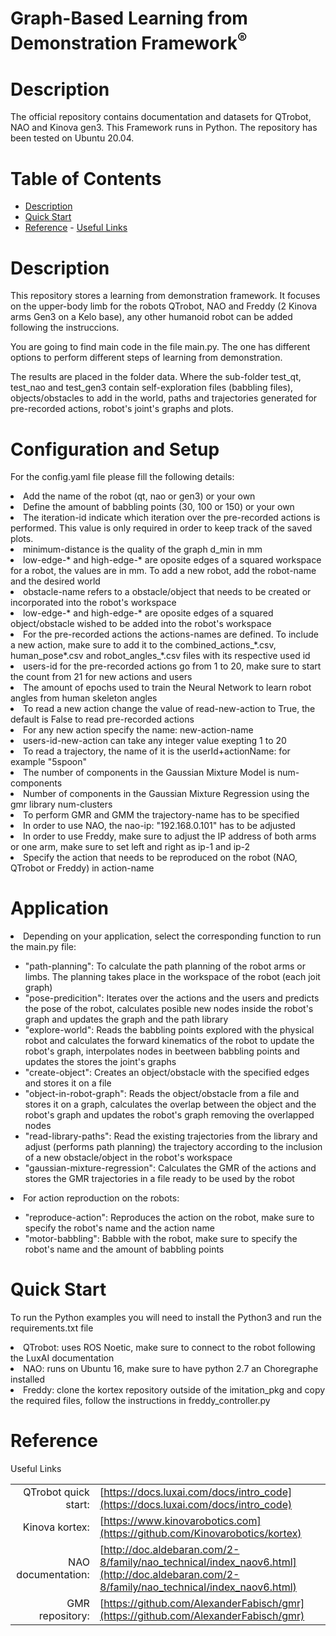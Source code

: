 <!--
* Graph-Based Learning from Demonstration Framework
*
* Copyright (c) 2024 Natalia Quiroga Perez. All rights reserved.
*
* This software may be modified and distributed
* under the terms of the BSD 3-Clause license.
*
* Refer to the LICENSE file for details.
*
-->

<h1>Graph-Based Learning from Demonstration Framework<sup>®</sup></h1>

<a id="markdown-description" name="description"></a>
# Description

The official repository contains documentation and datasets for QTrobot, NAO and Kinova gen3. This Framework runs in Python.
The repository has been tested on Ubuntu 20.04.

<h1>Table of Contents</h1>

<!-- TOC -->

- [Description](#description)
- [Quick Start](#quickstart)
- [Reference](#reference)
      - [Useful Links](#useful-links)

<a id="description" name="description"></a>
<h1> Description</h1>

This repository stores a learning from demonstration framework. It focuses on the upper-body limb for the robots QTrobot, NAO and Freddy (2 Kinova arms Gen3 on a Kelo base), any other humanoid robot can be added following the instruccions.

You are going to find main code in the file main.py. The one has different options to perform different steps of learning from demonstration.

The results are placed in the folder data. Where the sub-folder test_qt, test_nao and test_gen3 contain self-exploration files (babbling files), objects/obstacles to add in the world, paths and trajectories generated for pre-recorded actions, robot's joint's graphs and plots.


<a id="Config" name="Configuration"></a>
<h1> Configuration and Setup</h1>

For the config.yaml file please fill the following details:
<lu>
<li> Add the name of the robot (qt, nao or gen3) or your own</li>
<li> Define the amount of babbling points (30, 100 or 150) or your own</li>
<li> The iteration-id indicate which iteration over the pre-recorded actions is performed. This value is only required in order to keep track of the saved plots.  </li>
<li> minimum-distance is the quality of the graph d_min in mm </li>
<li> low-edge-* and high-edge-* are oposite edges of a squared workspace for a robot, the values are in mm. To add a new robot, add the robot-name and the desired world </li>
<li> obstacle-name refers to a obstacle/object that needs to be created or incorporated into the robot's workspace </li>
<li> low-edge-* and high-edge-* are oposite edges of a squared object/obstacle wished to be added into the robot's workspace </li>
<li> For the pre-recorded actions the actions-names are defined. To include a new action, make sure to add it to the combined_actions_*.csv, human_pose*.csv and robot_angles_*.csv files with its respective used id</li>
<li> users-id for the pre-recorded actions go from 1 to 20, make sure to start the count from 21 for new actions and users </li>
<li> The amount of epochs used to train the Neural Network to learn robot angles from human skeleton angles </li>
</lu>
<li> To read a new action change the value of read-new-action to True, the default is False to read pre-recorded actions</li>
<li> For any new action specify the name: new-action-name </li>
<li> users-id-new-action can take any integer value exepting 1 to 20</li>
<li> To read a trajectory, the name of it is the userId+actionName: for example "5spoon"
</li>
<li> The number of components in the Gaussian Mixture Model is num-components</li>
<li> Number of components in the Gaussian Mixture Regression using the gmr library
num-clusters </li>
<li> To perform GMR and GMM the trajectory-name has to be specified</li>
<li> In order to use NAO, the nao-ip: "192.168.0.101" has to be adjusted
</li>
<li> In order to use Freddy, make sure to adjust the IP address of both arms or one arm, make sure to set left and right as ip-1 and ip-2 
</li>
<li> Specify the action that needs to be reproduced on the robot (NAO, QTrobot or Freddy) in action-name
</li>

<a id="Application" name="Application"></a>
<h1> Application</h1>

<li> Depending on your application, select the corresponding function to run the main.py file: </li>
<ul>
<li>"path-planning": To calculate the path planning of the robot arms or limbs. The planning takes place in the workspace of the robot (each joit graph)</li>
<li>"pose-predicition": Iterates over the actions and the users and predicts the pose of the robot, calculates posible new nodes inside the robot's graph and updates the graph and the path library</li>
<li>"explore-world": Reads the babbling points explored with the physical robot and calculates the forward kinematics of the robot to update the robot's graph, interpolates nodes in beetween babbling points and updates the stores the joint's graphs</li>
<li>"create-object": Creates an object/obstacle with the specified edges and stores it on a file</li>
<li>"object-in-robot-graph": Reads the object/obstacle from a file and stores it on a graph, calculates the overlap between the object and the robot's graph and updates the robot's graph removing the overlapped nodes</li>
<li>"read-library-paths": Read the existing trajectories from the library and adjust (performs path planning) the trajectory according to the inclusion of a new obstacle/object in the robot's workspace</li>
<li>"gaussian-mixture-regression": Calculates the GMR of the actions and stores the GMR trajectories in a file ready to be used by the robot</li>
</ul>


<li>For action reproduction on the robots:</li>
<ul>
<li> "reproduce-action": Reproduces the action on the robot, make sure to specify the robot's name and the action name</li>
<li> "motor-babbling": Babble with the robot, make sure to specify the robot's name and the amount of babbling points</li>
</ul>

<a id="quickstart" name="quickstart"></a>
<h1> Quick Start </h1>

  To run the Python examples you will need to install the Python3 and run the requirements.txt file</li>
      <li>  QTrobot: uses ROS Noetic, make sure to connect to the robot following the LuxAI documentation</li>
      <li>  NAO: runs on Ubuntu 16, make sure to have python 2.7 an Choregraphe installed </li>
      <li>  Freddy: clone the kortex repository outside of the imitation_pkg and copy the required files, follow the instructions in freddy_controller.py</li>


<h1> Reference </h1>

Useful Links

|  |  |
| ---: | --- |
| QTrobot quick start: | [https://docs.luxai.com/docs/intro_code](https://docs.luxai.com/docs/intro_code) |
| Kinova kortex: | [https://www.kinovarobotics.com](https://github.com/Kinovarobotics/kortex)|
| NAO documentation: | [http://doc.aldebaran.com/2-8/family/nao_technical/index_naov6.html](http://doc.aldebaran.com/2-8/family/nao_technical/index_naov6.html)|
| GMR repository: | [https://github.com/AlexanderFabisch/gmr](https://github.com/AlexanderFabisch/gmr)|
